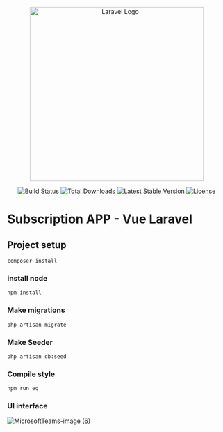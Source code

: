 <p align="center"><a href="https://laravel.com" target="_blank"><img src="https://raw.githubusercontent.com/laravel/art/master/logo-lockup/5%20SVG/2%20CMYK/1%20Full%20Color/laravel-logolockup-cmyk-red.svg" width="400" alt="Laravel Logo"></a></p>

<p align="center">
<a href="https://travis-ci.org/laravel/framework"><img src="https://travis-ci.org/laravel/framework.svg" alt="Build Status"></a>
<a href="https://packagist.org/packages/laravel/framework"><img src="https://img.shields.io/packagist/dt/laravel/framework" alt="Total Downloads"></a>
<a href="https://packagist.org/packages/laravel/framework"><img src="https://img.shields.io/packagist/v/laravel/framework" alt="Latest Stable Version"></a>
<a href="https://packagist.org/packages/laravel/framework"><img src="https://img.shields.io/packagist/l/laravel/framework" alt="License"></a>
</p>

# Subscription APP - Vue Laravel

## Project setup
```
composer install
```
### install node 

```
npm install
```
### Make migrations 
```
php artisan migrate
```
### Make Seeder

```
php artisan db:seed
```
### Compile style
```
npm run eq
```
### UI interface

![MicrosoftTeams-image (6)](https://user-images.githubusercontent.com/97021587/201824359-4bbbe298-2cea-47fc-9e2b-d552a89223be.png)

